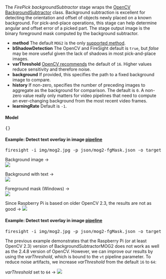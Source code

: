 The _FirePick backgroundSubtractor_ stage wraps the [OpenCV BackgroundSubtractor](http://docs.opencv.org/java/org/opencv/video/BackgroundSubtractor.html) class. Background subtraction is excellent for detecting the orientation and offset of objects newly placed on a known background. For pick-and-place operations, this stage can help determine angular and offset error of a picked part. The stage output image is the binary foreground mask computed by the background subtractor.

* **method** The default `MOG2` is the only [supported method](http://docs.opencv.org/modules/video/doc/motion_analysis_and_object_tracking.html#backgroundsubtractormog2). 
* **bShadowDetection** The OpenCV and FireSight default is `true`, but _false_ may be more useful given the lack of shadows in most pick-and-place images.
* **varThreshold** [OpenCV recommends](http://docs.opencv.org/modules/video/doc/motion_analysis_and_object_tracking.html#backgroundsubtractormog2) the default of `16`. Higher values reduce sensitivity and therefore noise.
* **background** If provided, this specifies the path to a fixed background image to compare. 
* **history** If non-zero, specifies the number of preceding images to aggregate as the background for comparison. The default is `0`. A non-zero value really only matters for video pipelines that need to compute an ever-changing background from the most recent video frames. 
* **learningRate** Default is `-1`. 

#### Model
<pre>{}</pre>

#### Example: Detect text overlay in image [pipeline](https://github.com/firepick1/FireSight/blob/master/json/mog2-fgMask.json)
<pre>firesight -i img/mog2.jpg -p json/mog2-fgMask.json -o target/mog2-fgMask.png -DbgImg=img/pcb.jpg</pre>

Background image &rarr;<br>
<img src="https://github.com/firepick1/FireSight/blob/master/img/pcb.jpg?raw=true">

Background with text &rarr;<br>
<img src="https://github.com/firepick1/FireSight/blob/master/img/mog2.jpg?raw=true"> 

Foreground mask (Windows) &rarr;<br>
<img src="https://github.com/firepick1/FireSight/blob/master/img/mog2-fgMask-win.png?raw=true">

Since Raspberry Pi is based on older OpenCV 2.3, the results are not as good &rarr;
<img src="https://github.com/firepick1/FireSight/blob/master/img/mog2-fgMask.png?raw=true"> 

#### Example: Detect text overlay in image [pipeline](https://github.com/firepick1/FireSight/blob/master/json/mog2-fgMask.json)
<pre>firesight -i img/mog2.jpg -p json/mog2-fgMask.json -o target/mog2-fgMask64.png -DbgImg=img/pcb.jpg -Dvt=64</pre>
The previous example demonstrates that the Raspberry Pi (or at least OpenCV 2.3) version of BackgroundSubtractorMOG2 does not work as well as the 2.4.8 version of OpenCV. However, we can improve our results by using the _varThreshold_, which is bound to the `vt` pipeline parameter. To reduce noise artifacts, we increase _varThreshold_ from the default `16` to `64`:

_varThreshold_ set to `64` &rarr;
<img src="https://github.com/firepick1/FireSight/blob/master/img/mog2-fgMask64.png?raw=true"> 
